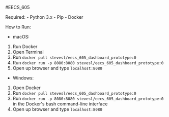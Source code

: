 #EECS_605

Required:
	- Python 3.x
	- Pip
	- Docker

How to Run:

- macOS:

1) Run Docker
2) Open Terminal
3) Run `docker pull stevesl/eecs_605_dashboard_prototype:0`
4) Run `docker run -p 8080:8080 stevesl/eecs_605_dashboard_prototype:0`
5) Open up browser and type `localhost:8080`

- Windows:

1) Open Docker
2) Run `docker pull stevesl/eecs_605_dashboard_prototype:0`
3) Run `docker run -p 8080:8080 stevesl/eecs_605_dashboard_prototype:0` in the Docker's bash command-line interface
4) Open up browser and type `localhost:8080`

